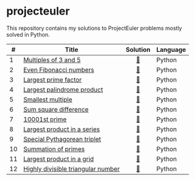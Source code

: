 # projecteuler

This repository contains my solutions to ProjectEuler problems mostly solved in Python.

\#|Title|Solution|Language
--|------|:---:|----------
1|[Multiples of 3 and 5](https://projecteuler.net/problem=1)|[:page_facing_up:](prob_1.py)|Python
2|[Even Fibonacci numbers](https://projecteuler.net/problem=2)|[:page_facing_up:](prob_2.py)|Python
3|[Largest prime factor](https://projecteuler.net/problem=3)|[:page_facing_up:](prob_3.py)|Python
4|[Largest palindrome product](https://projecteuler.net/problem=4)|[:page_facing_up:](prob_4.py)|Python
5|[Smallest multiple](https://projecteuler.net/problem=5)|[:page_facing_up:](prob_5.py)|Python
6|[Sum square difference](https://projecteuler.net/problem=6)|[:page_facing_up:](prob_6.py)|Python
7|[10001st prime](https://projecteuler.net/problem=7)|[:page_facing_up:](prob_7.py)|Python
8|[Largest product in a series](https://projecteuler.net/problem=8)|[:page_facing_up:](prob_8.py)|Python
9|[Special Pythagorean triplet](https://projecteuler.net/problem=9)|[:page_facing_up:](prob_9.py)|Python
10|[Summation of primes](https://projecteuler.net/problem=10)|[:page_facing_up:](prob_10.py)|Python
11|[Largest product in a grid](https://projecteuler.net/problem=11)|[:page_facing_up:](prob_11.py)|Python
12|[Highly divisible triangular number](https://projecteuler.net/problem=12)|[:page_facing_up:](prob_12.py)|Python
